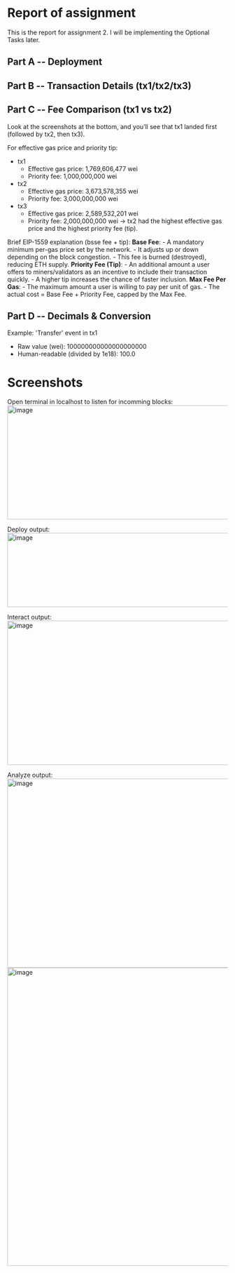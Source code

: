 # Report of assignment
This is the report for assignment 2. I will be implementing the Optional Tasks later.

## Part A -- Deployment


## Part B -- Transaction Details (tx1/tx2/tx3)


## Part C -- Fee Comparison (tx1 vs tx2)
Look at the screenshots at the bottom, and you’ll see that tx1 landed first (followed by tx2, then tx3).

For effective gas price and priority tip:
- tx1
  * Effective gas price: 1,769,606,477 wei
  * Priority fee: 1,000,000,000 wei
- tx2
  * Effective gas price: 3,673,578,355 wei
  * Priority fee: 3,000,000,000 wei
- tx3
  * Effective gas price: 2,589,532,201 wei
  * Priority fee: 2,000,000,000 wei
-> tx2 had the highest effective gas price and the highest priority fee (tip).

Brief EIP-1559 explanation (bsse fee + tip):
  **Base Fee**:
    - A mandatory minimum per-gas price set by the network.
    - It adjusts up or down depending on the block congestion.
    - This fee is burned (destroyed), reducing ETH supply.
  **Priority Fee (Tip)**:
    - An additional amount a user offers to miners/validators as an incentive to include their transaction quickly.
    - A higher tip increases the chance of faster inclusion.
  **Max Fee Per Gas**:
    - The maximum amount a user is willing to pay per unit of gas.
    - The actual cost = Base Fee + Priority Fee, capped by the Max Fee.

    
## Part D -- Decimals & Conversion
Example: 'Transfer' event in tx1
- Raw value (wei):
  100000000000000000000
- Human-readable (divided by 1e18):
  100.0


# Screenshots
 Open terminal in localhost to listen for incomming blocks:
 <img width="740" height="260" alt="image" src="https://github.com/user-attachments/assets/f5febb82-60e4-4aa4-8283-0ab13f126cf6" />

Deploy output:
<img width="647" height="169" alt="image" src="https://github.com/user-attachments/assets/2bb10011-8819-464d-9edc-26e145100195" />

Interact output:
<img width="687" height="329" alt="image" src="https://github.com/user-attachments/assets/69cd7131-92e8-49ed-ac83-66975c8302e5" />

Analyze output:
<img width="630" height="431" alt="image" src="https://github.com/user-attachments/assets/4ecaa348-d7fa-4786-95bc-f4aff57f3f91" />
<img width="638" height="680" alt="image" src="https://github.com/user-attachments/assets/f433d618-46aa-4332-9a3f-2ad661b0a9bb" />
